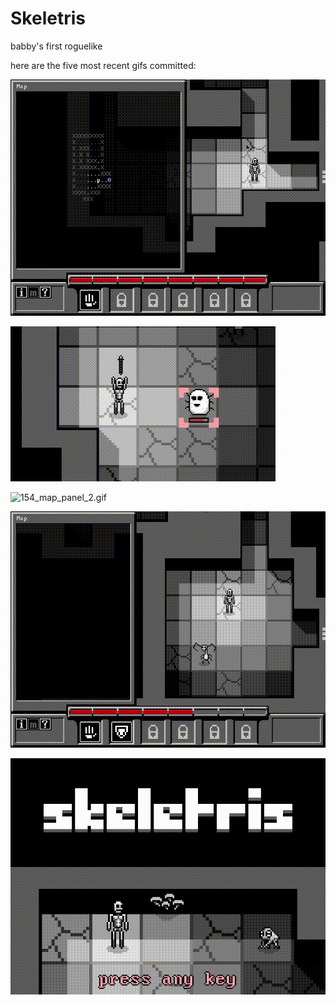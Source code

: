 # Skeletris
babby's first roguelike

here are the five most recent gifs committed:

![156_bigger_map.gif](gifs/156_bigger_map.gif?raw=true "156_bigger_map")

![155_lunge_attacks.gif](gifs/155_lunge_attacks.gif?raw=true "155_lunge_attacks")

![154_map_panel_2.gif](gifs/154_map_panel_2.gif?raw=true "154_map_panel_2")

![153_map_panel.gif](gifs/153_map_panel.gif?raw=true "153_map_panel")

![152_title_screen.gif](gifs/152_title_screen.gif?raw=true "152_title_screen")


